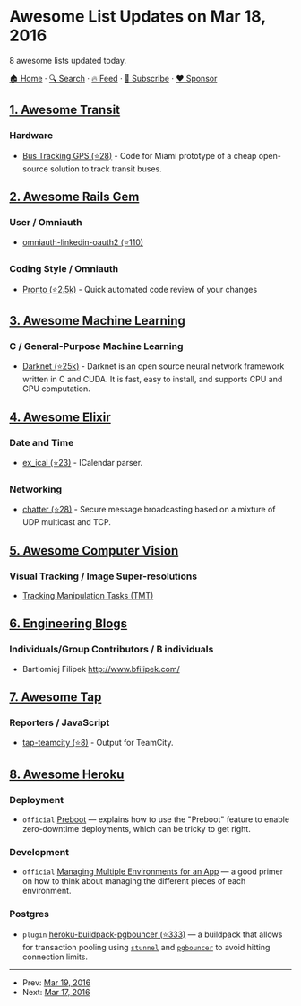 # Awesome List Updates on Mar 18, 2016

8 awesome lists updated today.

[🏠 Home](/README.md) · [🔍 Search](https://www.trackawesomelist.com/search/) · [🔥 Feed](https://www.trackawesomelist.com/rss.xml) · [📮 Subscribe](https://trackawesomelist.us17.list-manage.com/subscribe?u=d2f0117aa829c83a63ec63c2f&id=36a103854c) · [❤️  Sponsor](https://github.com/sponsors/theowenyoung)



## [1. Awesome Transit](/content/CUTR-at-USF/awesome-transit/README.md)

### Hardware

*   [Bus Tracking GPS (⭐28)](https://github.com/herrdragon/busTrackingGps) - Code for Miami prototype of a cheap open-source solution to track transit buses.

## [2. Awesome Rails Gem](/content/hothero/awesome-rails-gem/README.md)

### User / Omniauth

*   [omniauth-linkedin-oauth2 (⭐110)](https://github.com/decioferreira/omniauth-linkedin-oauth2)

### Coding Style / Omniauth

*   [Pronto (⭐2.5k)](https://github.com/mmozuras/pronto) - Quick automated code review of your changes

## [3. Awesome Machine Learning](/content/josephmisiti/awesome-machine-learning/README.md)

### C / General-Purpose Machine Learning

*   [Darknet (⭐25k)](https://github.com/pjreddie/darknet) - Darknet is an open source neural network framework written in C and CUDA. It is fast, easy to install, and supports CPU and GPU computation.

## [4. Awesome Elixir](/content/h4cc/awesome-elixir/README.md)

### Date and Time

*   [ex\_ical (⭐23)](https://github.com/fazibear/ex_ical) - ICalendar parser.

### Networking

*   [chatter (⭐28)](https://github.com/dbeck/chatter_ex) - Secure message broadcasting based on a mixture of UDP multicast and TCP.

## [5. Awesome Computer Vision](/content/jbhuang0604/awesome-computer-vision/README.md)

### Visual Tracking / Image Super-resolutions

*   [Tracking Manipulation Tasks (TMT)](http://webdocs.cs.ualberta.ca/\~vis/trackDB/)

## [6. Engineering Blogs](/content/kilimchoi/engineering-blogs/README.md)

### Individuals/Group Contributors / B individuals

*   Bartlomiej Filipek <http://www.bfilipek.com/>

## [7. Awesome Tap](/content/sindresorhus/awesome-tap/README.md)

### Reporters / JavaScript

*   [tap-teamcity (⭐8)](https://github.com/smockle/tap-teamcity) - Output for TeamCity.

## [8. Awesome Heroku](/content/ianstormtaylor/awesome-heroku/README.md)

### Deployment

*   `official` [Preboot](https://devcenter.heroku.com/articles/preboot) — explains how to use the "Preboot" feature to enable zero-downtime deployments, which can be tricky to get right.

### Development

*   `official` [Managing Multiple Environments for an App](https://devcenter.heroku.com/articles/multiple-environments) — a good primer on how to think about managing the different pieces of each environment.

### Postgres

*   `plugin` [heroku-buildpack-pgbouncer (⭐333)](https://github.com/heroku/heroku-buildpack-pgbouncer) — a buildpack that allows for transaction pooling using [`stunnel`](https://www.stunnel.org/index.html) and [`pgbouncer`](https://wiki.postgresql.org/wiki/PgBouncer) to avoid hitting connection limits.

---

- Prev: [Mar 19, 2016](/content/2016/03/19/README.md)
- Next: [Mar 17, 2016](/content/2016/03/17/README.md)